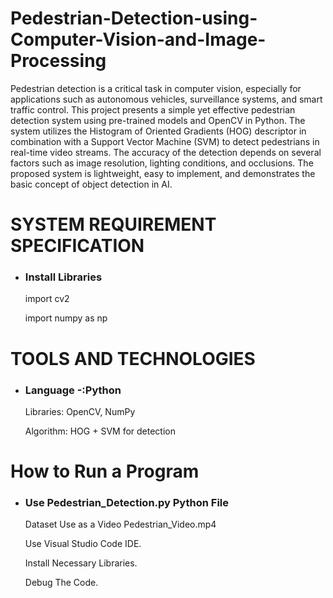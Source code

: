 # Pedestrian-Detection-using-Computer-Vision-and-Image-Processing
Pedestrian detection is a critical task in computer vision, especially for applications such as autonomous vehicles, surveillance systems, and smart traffic control. This project presents a simple yet effective pedestrian detection system using pre-trained models and OpenCV in Python. The system utilizes the Histogram of Oriented Gradients (HOG) descriptor in combination with a Support Vector Machine (SVM) to detect pedestrians in real-time video streams. The accuracy of the detection depends on several factors such as image resolution, lighting conditions, and occlusions. The proposed system is lightweight, easy to implement, and demonstrates the basic concept of object detection in AI.

# SYSTEM REQUIREMENT SPECIFICATION
<ul>
  <li>
    <h3>Install Libraries</h3>
    <p>import cv2</p>
    <p>import numpy as np</p>
  </li>
</ul>

# TOOLS AND TECHNOLOGIES
<ul>
  <li>
    <h3>Language -:Python</h3>
    <p>Libraries: OpenCV, NumPy</p>
    <p>Algorithm: HOG + SVM for detection</p>
  </li>
</ul>

# How to Run a Program
<ul>
  <li>
    <h3>Use Pedestrian_Detection.py Python File</h3>
    <p>Dataset Use as a Video Pedestrian_Video.mp4</p>
    <p>Use Visual Studio Code IDE.</p>
    <p>Install Necessary Libraries.</p>
    <p>Debug The Code.</p>
  </li>
</ul>
